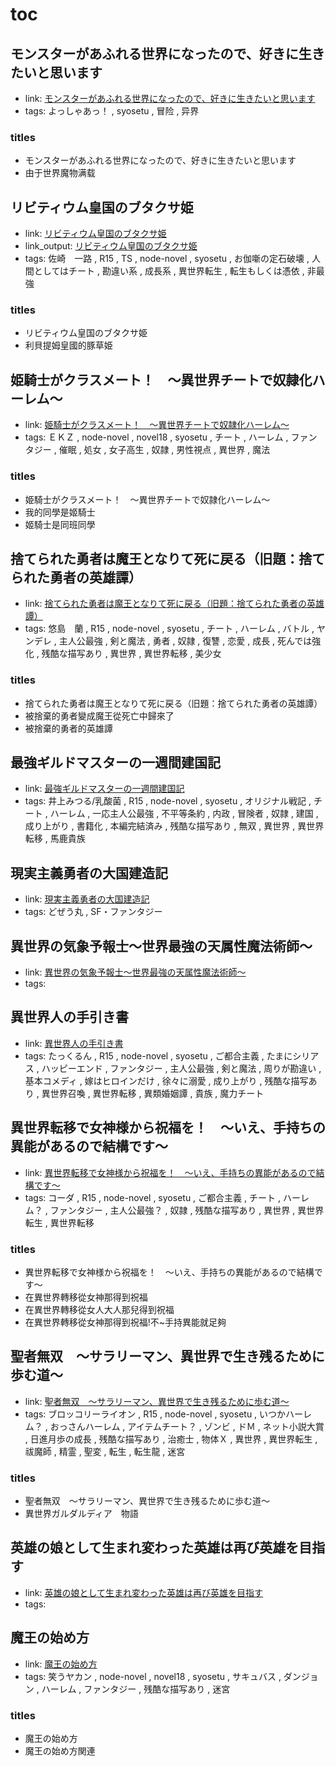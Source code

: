 # toc

## モンスターがあふれる世界になったので、好きに生きたいと思います

- link: [モンスターがあふれる世界になったので、好きに生きたいと思います](%E3%83%A2%E3%83%B3%E3%82%B9%E3%82%BF%E3%83%BC%E3%81%8C%E3%81%82%E3%81%B5%E3%82%8C%E3%82%8B%E4%B8%96%E7%95%8C%E3%81%AB%E3%81%AA%E3%81%A3%E3%81%9F%E3%81%AE%E3%81%A7%E3%80%81%E5%A5%BD%E3%81%8D%E3%81%AB%E7%94%9F%E3%81%8D%E3%81%9F%E3%81%84%E3%81%A8%E6%80%9D%E3%81%84%E3%81%BE%E3%81%99/)
- tags: よっしゃあっ！ , syosetu , 冒险 , 异界

### titles

- モンスターがあふれる世界になったので、好きに生きたいと思います
- 由于世界魔物满载

## リビティウム皇国のブタクサ姫

- link: [リビティウム皇国のブタクサ姫](%E3%83%AA%E3%83%93%E3%83%86%E3%82%A3%E3%82%A6%E3%83%A0%E7%9A%87%E5%9B%BD%E3%81%AE%E3%83%96%E3%82%BF%E3%82%AF%E3%82%B5%E5%A7%AB/)
- link_output: [リビティウム皇国のブタクサ姫](../cm_out/%E3%83%AA%E3%83%93%E3%83%86%E3%82%A3%E3%82%A6%E3%83%A0%E7%9A%87%E5%9B%BD%E3%81%AE%E3%83%96%E3%82%BF%E3%82%AF%E3%82%B5%E5%A7%AB/)
- tags: 佐崎　一路 , R15 , TS , node-novel , syosetu , お伽噺の定石破壊 , 人間としてはチート , 勘違い系 , 成長系 , 異世界転生 , 転生もしくは憑依 , 非最強

### titles

- リビティウム皇国のブタクサ姫
- 利貝提姆皇國的豚草姫

## 姫騎士がクラスメート！　〜異世界チートで奴隷化ハーレム〜

- link: [姫騎士がクラスメート！　〜異世界チートで奴隷化ハーレム〜](%E5%A7%AB%E9%A8%8E%E5%A3%AB%E3%81%8C%E3%82%AF%E3%83%A9%E3%82%B9%E3%83%A1%E3%83%BC%E3%83%88%EF%BC%81%E3%80%80%E3%80%9C%E7%95%B0%E4%B8%96%E7%95%8C%E3%83%81%E3%83%BC%E3%83%88%E3%81%A7%E5%A5%B4%E9%9A%B7%E5%8C%96%E3%83%8F%E3%83%BC%E3%83%AC%E3%83%A0%E3%80%9C/)
- tags: ＥＫＺ , node-novel , novel18 , syosetu , チート , ハーレム , ファンタジー , 催眠 , 処女 , 女子高生 , 奴隷 , 男性視点 , 異世界 , 魔法

### titles

- 姫騎士がクラスメート！　〜異世界チートで奴隷化ハーレム〜
- 我的同學是姬騎士
- 姬騎士是同班同學

## 捨てられた勇者は魔王となりて死に戻る（旧題：捨てられた勇者の英雄譚）

- link: [捨てられた勇者は魔王となりて死に戻る（旧題：捨てられた勇者の英雄譚）](%E6%8D%A8%E3%81%A6%E3%82%89%E3%82%8C%E3%81%9F%E5%8B%87%E8%80%85%E3%81%AF%E9%AD%94%E7%8E%8B%E3%81%A8%E3%81%AA%E3%82%8A%E3%81%A6%E6%AD%BB%E3%81%AB%E6%88%BB%E3%82%8B%EF%BC%88%E6%97%A7%E9%A1%8C%EF%BC%9A%E6%8D%A8%E3%81%A6%E3%82%89%E3%82%8C%E3%81%9F%E5%8B%87%E8%80%85%E3%81%AE%E8%8B%B1%E9%9B%84%E8%AD%9A%EF%BC%89/)
- tags: 悠島　蘭 , R15 , node-novel , syosetu , チート , ハーレム , バトル , ヤンデレ , 主人公最強 , 剣と魔法 , 勇者 , 奴隷 , 復讐 , 恋愛 , 成長 , 死んでは強化 , 残酷な描写あり , 異世界 , 異世界転移 , 美少女

### titles

- 捨てられた勇者は魔王となりて死に戻る（旧題：捨てられた勇者の英雄譚）
- 被捨棄的勇者變成魔王從死亡中歸來了
- 被捨棄的勇者的英雄譚

## 最強ギルドマスターの一週間建国記

- link: [最強ギルドマスターの一週間建国記](%E6%9C%80%E5%BC%B7%E3%82%AE%E3%83%AB%E3%83%89%E3%83%9E%E3%82%B9%E3%82%BF%E3%83%BC%E3%81%AE%E4%B8%80%E9%80%B1%E9%96%93%E5%BB%BA%E5%9B%BD%E8%A8%98/)
- tags: 井上みつる/乳酸菌 , R15 , node-novel , syosetu , オリジナル戦記 , チート , ハーレム , 一応主人公最強 , 不平等条約 , 内政 , 冒険者 , 奴隷 , 建国 , 成り上がり , 書籍化 , 本編完結済み , 残酷な描写あり , 無双 , 異世界 , 異世界転移 , 馬鹿貴族

## 現実主義勇者の大国建造記

- link: [現実主義勇者の大国建造記](%E7%8F%BE%E5%AE%9F%E4%B8%BB%E7%BE%A9%E5%8B%87%E8%80%85%E3%81%AE%E5%A4%A7%E5%9B%BD%E5%BB%BA%E9%80%A0%E8%A8%98/)
- tags: どぜう丸 , SF・ファンタジー

## 異世界の気象予報士～世界最強の天属性魔法術師～

- link: [異世界の気象予報士～世界最強の天属性魔法術師～](%E7%95%B0%E4%B8%96%E7%95%8C%E3%81%AE%E6%B0%97%E8%B1%A1%E4%BA%88%E5%A0%B1%E5%A3%AB%EF%BD%9E%E4%B8%96%E7%95%8C%E6%9C%80%E5%BC%B7%E3%81%AE%E5%A4%A9%E5%B1%9E%E6%80%A7%E9%AD%94%E6%B3%95%E8%A1%93%E5%B8%AB%EF%BD%9E/)
- tags: 

## 異世界人の手引き書

- link: [異世界人の手引き書](%E7%95%B0%E4%B8%96%E7%95%8C%E4%BA%BA%E3%81%AE%E6%89%8B%E5%BC%95%E3%81%8D%E6%9B%B8/)
- tags: たっくるん , R15 , node-novel , syosetu , ご都合主義 , たまにシリアス , ハッピーエンド , ファンタジー , 主人公最強 , 剣と魔法 , 周りが勘違い , 基本コメディ , 嫁はヒロインだけ , 徐々に溺愛 , 成り上がり , 残酷な描写あり , 異世界召喚 , 異世界転移 , 異類婚姻譚 , 貴族 , 魔力チート

## 異世界転移で女神様から祝福を！　～いえ、手持ちの異能があるので結構です～

- link: [異世界転移で女神様から祝福を！　～いえ、手持ちの異能があるので結構です～](%E7%95%B0%E4%B8%96%E7%95%8C%E8%BB%A2%E7%A7%BB%E3%81%A7%E5%A5%B3%E7%A5%9E%E6%A7%98%E3%81%8B%E3%82%89%E7%A5%9D%E7%A6%8F%E3%82%92%EF%BC%81%E3%80%80%EF%BD%9E%E3%81%84%E3%81%88%E3%80%81%E6%89%8B%E6%8C%81%E3%81%A1%E3%81%AE%E7%95%B0%E8%83%BD%E3%81%8C%E3%81%82%E3%82%8B%E3%81%AE%E3%81%A7%E7%B5%90%E6%A7%8B%E3%81%A7%E3%81%99%EF%BD%9E/)
- tags: コーダ , R15 , node-novel , syosetu , ご都合主義 , チート , ハーレム？ , ファンタジー , 主人公最強？ , 奴隷 , 残酷な描写あり , 異世界 , 異世界転生 , 異世界転移

### titles

- 異世界転移で女神様から祝福を！　～いえ、手持ちの異能があるので結構です～
- 在異世界轉移從女神那得到祝福
- 在異世界轉移從女人大人那兒得到祝福
- 在異世界轉移從女神那得到祝福!不~手持異能就足夠

## 聖者無双　～サラリーマン、異世界で生き残るために歩む道～

- link: [聖者無双　～サラリーマン、異世界で生き残るために歩む道～](%E8%81%96%E8%80%85%E7%84%A1%E5%8F%8C%E3%80%80%EF%BD%9E%E3%82%B5%E3%83%A9%E3%83%AA%E3%83%BC%E3%83%9E%E3%83%B3%E3%80%81%E7%95%B0%E4%B8%96%E7%95%8C%E3%81%A7%E7%94%9F%E3%81%8D%E6%AE%8B%E3%82%8B%E3%81%9F%E3%82%81%E3%81%AB%E6%AD%A9%E3%82%80%E9%81%93%EF%BD%9E/)
- tags: ブロッコリーライオン , R15 , node-novel , syosetu , いつかハーレム？ , おっさんハーレム , アイテムチート？ , ゾンビ , ドＭ , ネット小説大賞 , 日進月歩の成長 , 残酷な描写あり , 治癒士 , 物体Ｘ , 異世界 , 異世界転生 , 祓魔師 , 精霊 , 聖変 , 転生 , 転生龍 , 迷宮

### titles

- 聖者無双　～サラリーマン、異世界で生き残るために歩む道～
- 異世界ガルダルディア　物語

## 英雄の娘として生まれ変わった英雄は再び英雄を目指す

- link: [英雄の娘として生まれ変わった英雄は再び英雄を目指す](%E8%8B%B1%E9%9B%84%E3%81%AE%E5%A8%98%E3%81%A8%E3%81%97%E3%81%A6%E7%94%9F%E3%81%BE%E3%82%8C%E5%A4%89%E3%82%8F%E3%81%A3%E3%81%9F%E8%8B%B1%E9%9B%84%E3%81%AF%E5%86%8D%E3%81%B3%E8%8B%B1%E9%9B%84%E3%82%92%E7%9B%AE%E6%8C%87%E3%81%99/)
- tags: 

## 魔王の始め方

- link: [魔王の始め方](%E9%AD%94%E7%8E%8B%E3%81%AE%E5%A7%8B%E3%82%81%E6%96%B9/)
- tags: 笑うヤカン , node-novel , novel18 , syosetu , サキュバス , ダンジョン , ハーレム , ファンタジー , 残酷な描写あり , 迷宮

### titles

- 魔王の始め方
- 魔王の始め方関連
